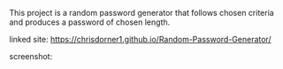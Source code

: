 This project is a random password generator that follows chosen criteria and produces a password of chosen length.

linked site: https://chrisdorner1.github.io/Random-Password-Generator/

screenshot:
